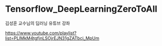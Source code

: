# Tensorflow_DeepLearningZeroToAll

김성훈 교수님의 딥러닝 유튜브 강좌

https://www.youtube.com/playlist?list=PLlMkM4tgfjnLSOjrEJN31gZATbcj_MpUm
